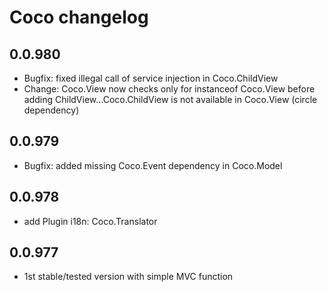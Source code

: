 # Coco changelog

## 0.0.980

- Bugfix: fixed illegal call of service injection in Coco.ChildView
- Change: Coco.View now checks only for instanceof Coco.View before adding ChildView...Coco.ChildView is not available in Coco.View (circle dependency)

## 0.0.979

- Bugfix: added missing Coco.Event dependency in Coco.Model

## 0.0.978

- add Plugin i18n: Coco.Translator

## 0.0.977

- 1st stable/tested version with simple MVC function

